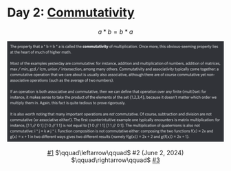 # Day 2: [Commutativity](https://en.wikipedia.org/wiki/Commutative_property)

$$a*b=b*a$$

<picture><img alt="Day 2" src="0002.png"></picture>

<center><a href="0001.html">#1</a> $\qquad\leftarrow\qquad$ #2 (June 2, 2024) $\qquad\rightarrow\qquad$ <a href="0003.html">#3</a></center>